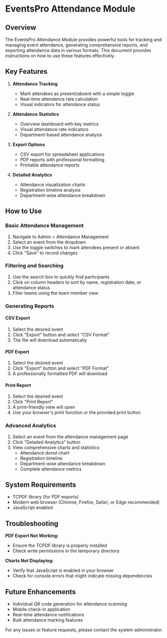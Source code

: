 # EventsPro Attendance Module

## Overview

The EventsPro Attendance Module provides powerful tools for tracking and managing event attendance, generating comprehensive reports, and exporting attendance data in various formats. This document provides instructions on how to use these features effectively.

## Key Features

1. **Attendance Tracking**
   - Mark attendees as present/absent with a simple toggle
   - Real-time attendance rate calculation
   - Visual indicators for attendance status

2. **Attendance Statistics**
   - Overview dashboard with key metrics
   - Visual attendance rate indicators
   - Department-based attendance analysis

3. **Export Options**
   - CSV export for spreadsheet applications
   - PDF reports with professional formatting
   - Printable attendance reports

4. **Detailed Analytics**
   - Attendance visualization charts
   - Registration timeline analysis
   - Department-wise attendance breakdown

## How to Use

### Basic Attendance Management

1. Navigate to Admin > Attendance Management
2. Select an event from the dropdown
3. Use the toggle switches to mark attendees present or absent
4. Click "Save" to record changes

### Filtering and Searching

1. Use the search box to quickly find participants
2. Click on column headers to sort by name, registration date, or attendance status
3. Filter teams using the team member view

### Generating Reports

#### CSV Export
1. Select the desired event
2. Click "Export" button and select "CSV Format"
3. The file will download automatically

#### PDF Export
1. Select the desired event
2. Click "Export" button and select "PDF Format"
3. A professionally formatted PDF will download

#### Print Report
1. Select the desired event
2. Click "Print Report"
3. A print-friendly view will open
4. Use your browser's print function or the provided print button

### Advanced Analytics

1. Select an event from the attendance management page
2. Click "Detailed Analytics" button
3. View comprehensive charts and statistics:
   - Attendance donut chart
   - Registration timeline
   - Department-wise attendance breakdown
   - Complete attendance metrics

## System Requirements

- TCPDF library (for PDF exports)
- Modern web browser (Chrome, Firefox, Safari, or Edge recommended)
- JavaScript enabled

## Troubleshooting

**PDF Export Not Working:**
- Ensure the TCPDF library is properly installed
- Check write permissions in the temporary directory

**Charts Not Displaying:**
- Verify that JavaScript is enabled in your browser
- Check for console errors that might indicate missing dependencies

## Future Enhancements

- Individual QR code generation for attendance scanning
- Mobile check-in application
- Real-time attendance notifications
- Bulk attendance marking features

For any issues or feature requests, please contact the system administrator.
